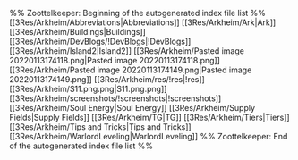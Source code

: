 %% Zoottelkeeper: Beginning of the autogenerated index file list  %%
 [[3Res/Arkheim/Abbreviations|Abbreviations]]
 [[3Res/Arkheim/Ark|Ark]]
 [[3Res/Arkheim/Buildings|Buildings]]
 [[3Res/Arkheim/DevBlogs/!DevBlogs|!DevBlogs]]
 [[3Res/Arkheim/Island2|Island2]]
 [[3Res/Arkheim/Pasted image 20220113174118.png|Pasted image 20220113174118.png]]
 [[3Res/Arkheim/Pasted image 20220113174149.png|Pasted image 20220113174149.png]]
 [[3Res/Arkheim/res/!res|!res]]
 [[3Res/Arkheim/S11.png.png|S11.png.png]]
 [[3Res/Arkheim/screenshots/!screenshots|!screenshots]]
 [[3Res/Arkheim/Soul Energy|Soul Energy]]
 [[3Res/Arkheim/Supply Fields|Supply Fields]]
 [[3Res/Arkheim/TG|TG]]
 [[3Res/Arkheim/Tiers|Tiers]]
 [[3Res/Arkheim/Tips and Tricks|Tips and Tricks]]
 [[3Res/Arkheim/WarlordLeveling|WarlordLeveling]]
%% Zoottelkeeper: End of the autogenerated index file list  %%
